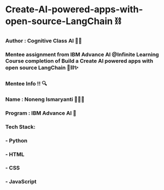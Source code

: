 # Create-AI-powered-apps-with-open-source-LangChain ⛓️

### Author : Cognitive Class AI 🤖👾

### Mentee assignment from IBM Advance AI @Infinite Learning Course completion of Build a Create AI powered apps with open source LangChain 🌷⛓️✨

### Mentee Info !! 🔍

### Name : Noneng Ismaryanti 👩‍💻🦄
### Program : IBM Advance AI 🤖

### Tech Stack: 
### - Python 
### - HTML
### - CSS
### - JavaScript
